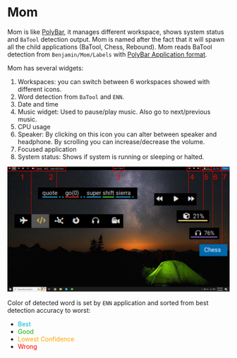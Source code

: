 # Mom

Mom is like [PolyBar](https://github.com/polybar/polybar), it manages different workspace, shows system status and `BaTool` detection output. Mom is named after the fact that it will spawn all the child applications (BaTool, Chess, Rebound). Mom reads BaTool detection from `Benjamin/Mom/Labels` with [PolyBar Application format](https://github.com/polybar/polybar/wiki/Formatting). 

Mom has several widgets:

1. Workspaces: you can switch between 6 workspaces showed with different icons.
2. Word detection from `BaTool` and `ENN`.
3. Date and time
4. Music widget: Used to pause/play music. Also go to next/previous music.
5. CPU usage
6. Speaker: By clicking on this icon you can alter between speaker and headphone. By scrolling you can increase/decrease the volume.
7. Focused application
7. System status: Shows if system is running or sleeping or halted.

![Mom](img/mom.jpg)

Color of detected word is set by `ENN` application and sorted from best detection accuracy to worst:

* <span style="color:#00b8d7">Best</span>
* <span style="color:#10b100">Good</span>
* <span style="color:Orange">Lowest Confidence</span>
* <span style="color:#f00">Wrong</span>